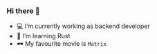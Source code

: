 ### Hi there 👋


- 💻 I’m currently working as backend developer
- 🦀 I’m learning Rust
- 🕶️ My favourite movie is `Matrix`

